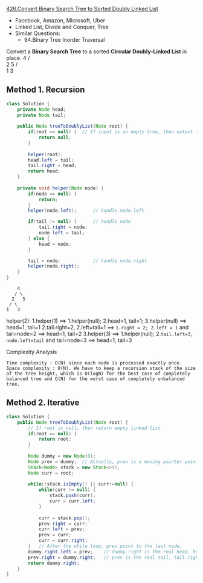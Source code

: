 [426.Convert Binary Search Tree to Sorted Doubly Linked List](https://leetcode.com/problems/convert-binary-search-tree-to-sorted-doubly-linked-list/)

* Facebook, Amazon, Microsoft, Uber
* Linked List, Divide and Conquer, Tree
* Similar Questions:
    * 94.Binary Tree Inorder Traversal
    
 
Convert a **Binary Search Tree** to a sorted **Circular Doubly-Linked List** in place.
        4
       / \
      2   5
     / \
    1   3
## Method 1. Recursion
```java 
class Solution {
    private Node head;
    private Node tail;
    
    public Node treeToDoublyList(Node root) {
        if(root == null) {  // If input is an empty tree, then output is also an empty linked list
            return null;
        }
        
        helper(root);
        head.left = tail;
        tail.right = head;
        return head;
    }
    
    private void helper(Node node) {
        if(node == null) {
            return;
        }
        helper(node.left);      // handle node.left

        if(tail != null) {      // handle node
            tail.right = node;
            node.left = tail;
        } else {
            head = node;
        }

        tail = node;            // handle node.right
        helper(node.right);
    }
}
```

        4
       / \
      2   5
     / \
    1   3

helper(2):
    1.helper(1)   ==> 1.helper(null); 2.head=1, tail=1; 3.helper(null)                  ==> head=1, tail=1
    2.tail.right=2, 2.left=tail=1   ==> `1.right = 2; 2.left = 1` and tail=node=2       ==> head=1, tail=2
    3.helper(3)   ==> 1.helper(null); 2.`tail.left=3, node.left=tail` and tail=node=3   ==> head=1, tail=3
    
    
Complexity Analysis

    Time complexity : O(N) since each node is processed exactly once.
    Space complexity : O(N). We have to keep a recursion stack of the size of the tree height, which is O(log⁡N) for the best case of completely balanced tree and O(N) for the worst case of completely unbalanced tree.


## Method 2. Iterative
```java 
class Solution {
    public Node treeToDoublyList(Node root) {
        // If root is null, then return empty linked list
        if(root == null) {
            return root;
        }
        
        Node dummy = new Node(0);
        Node prev = dummy;  // Actually, prev is a moving pointer pointing the tail
        Stack<Node> stack = new Stack<>();
        Node curr = root;
        
        while(!stack.isEmpty() || curr!=null) {
            while(curr != null) {
                stack.push(curr);
                curr = curr.left;
            }
            
            curr = stack.pop();
            prev.right = curr;
            curr.left = prev;
            prev = curr;
            curr = curr.right;
        }   // After the while loop, prev point to the last node,
        dummy.right.left = prev;    // dummy.right is the real head, head.left = prev
        prev.right = dummy.right;   // prev is the real tail, tail.right = head = dummy.left
        return dummy.right;
    }
}
```


